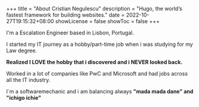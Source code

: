 +++
title = "About Cristian Negulescu"
description = "Hugo, the world’s fastest framework for building websites."
date = 2022-10-27T19:15:32+08:00
showLicense = false
showToc = false
+++

I'm a Escalation Engineer based in Lisbon, Portugal.

I started my IT journey as a hobby/part-time job when i was studying for my Law degree.

**Realized I LOVE the hobby that i discovered and i NEVER looked back.**
 
 Worked in a lot of companies like PwC and Microsoft and had jobs across all the IT industry.
 
 I`m a softwaremechanic and i am balancing always **"mada mada dane" and "ichigo ichie"**

